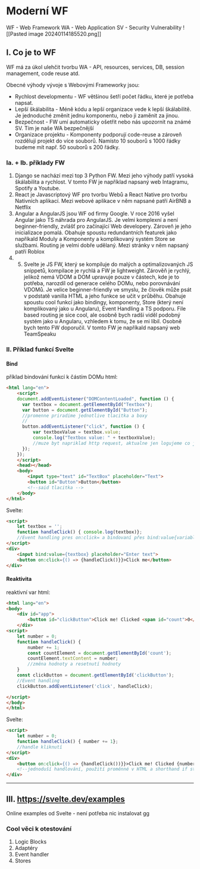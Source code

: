 # Moderní WF
WF - Web Framework
WA - Web Application
SV - Security Vulnerability
![[Pasted image 20240114185520.png]]
## I. Co je to WF
WF má za úkol ulehčit tvorbu WA - API, resources, services, DB, session management, code reuse atd.

Obecné výhody vývoje s Webovými Frameworky jsou:
- Rychlost developmentu - WF většinou šetří počet řádku, které je potřeba napsat.
- Lepší škálabilita - Méně kódu a lepší organizace vede k lepší škálabilitě. Je jednoduché změnit jednu komponentu, nebo ji zaměnit za jinou.
- Bezpečnost - FW umí automaticky ošetřit nebo nás upozornit na známé SV. Tím je naše WA bezpečnější
- Organizace projektu - Komponenty podporují code-reuse a zároveň rozdělují projekt do více souborů. Namísto 10 souborů s 1000 řádky budeme mít např. 50 souborů s 200 řádky. 

### Ia. + Ib. příklady FW
1. Django se nachází mezi top 3 Python FW. Mezi jeho výhody patří vysoká škálabilita a rychlost. V tomto FW je například napsaný web Intagramu, Spotify a Youtube.
2. React je Javascriptový WF pro tvorbu Webů a React Native pro tvorbu Nativních aplikací. Mezi webové aplikace v něm napsané patří AirBNB a Netflix
3. Angular a AngularJS jsou WF od firmy Google. V roce 2016 vyšel Angular jako TS náhrada pro AngularJS. Je velmi komplexní a není beginner-friendly, zvlášť pro začínající Web developery. Zároveň je jeho inicializace pomalá. Obahuje spoustu redundantních featurek jako napříkald Moduly a Komponenty a komplikovaný systém Store se službami. Routing je velmi dobře udělaný. Mezi stránky v něm napsaný patří Roblox
4. 5. Svelte je JS FW, který se kompiluje do malých a optimalizovaných JS snippetů, kompilace je rychlá a FW je lightweight. Zárověň je rychlý, jelikož nemá VDOM a DOM upravuje pouze v částech, kde je to potřeba, narozdíl od generace celého DOMu, nebo porovnávání VDOMů. Je velice beginner-friendly ve smyslu, že člověk může psát v podstatě vanilla HTML a jeho funkce se učit v průběhu. Obahuje spoustu cool funkcí jako bindingy, komponenty, Store (který není komplikovaný jako u Angularu), Event Handling a TS podporu. File based routing je sice cool, ale osobně bych radši viděl podobný systém jako u Angularu, vzhledem k tomu, že se mi líbil. Osobně bych tento FW doporučil. V tomto FW je napříkald napsaný web TeamSpeaku


### II. Příklad funkcí Svelte

#### Bind
příklad bindování funkcí k částím DOMu
html:
```html
<html lang="en"> 
	<script>
	document.addEventListener("DOMContentLoaded", function () { 
	  var textbox = document.getElementById("Textbox");
	  var button = document.getElementById("Button");
	  //promenne priradime jednotlive tlacitka a boxy 
	  //
	  button.addEventListener("click", function () { 
	      var textboxValue = textbox.value; 
	      console.log("Textbox value: " + textboxValue);
	      //muze byt napriklad http request, aktualne jen logujeme co je v textboxu
	  }); 
	});
	</script>
	<head></head>
	<body>
		<input type="text" id="TextBox" placeholder="Text"> 
		<button id="Button">Button</button> 
		<!--said tlacitka -->
	</body> 
</html>

```
Svelte:
```html
<script> 
	let textbox = ''; 
	function handleClick() { console.log(textbox)};
	//Event handling pres on:click= a bindovaní přes bind:value{variable} nám ušetřilo práci s hledáním částí přes ID a classy 
</script> 
<div> 
	<input bind:value={textbox} placeholder="Enter text"> 
	<button on:click={() => {handleClick()}}>Click me</button> 
</div>
```

#### Reaktivita
reaktivní var
html:
```html
<html lang="en">
<body>
    <div id="app">
        <button id="clickButton">Click me! Clicked <span id="count">0</span> times</button>
    </div>
<script>
	let number = 0;
	function handleClick() {
		number += 1;
		const countElement = document.getElementById('count');
		countElement.textContent = number;
	    //změna hodnoty a resetnutí hodnoty
	}
	const clickButton = document.getElementById('clickButton');
	//Event handling
	clickButton.addEventListener('click', handleClick);

</script>
</body>
</html>
```
Svelte:
```html svelte
<script> 
	let number = 0; 
	function handleClick() { number += 1};
	//handle kliknutí
</script> 
<div>	
	<button on:click={() => {handleClick())}}>Click me! Clicked {number}{ number == 1 ? 'time' : 'times'}</button> 
	<!--jednoduší handlování, použití proměnné v HTML a shorthand if statement, který zajistí správné časování slovesa time-->
</div>
```

---



## III. https://svelte.dev/examples
Online examples od Svelte - není potřeba nic instalovat gg

### Cool věci k otestování
1. Logic Blocks
2. Adaptéry
3. Event handler
4. Stores


